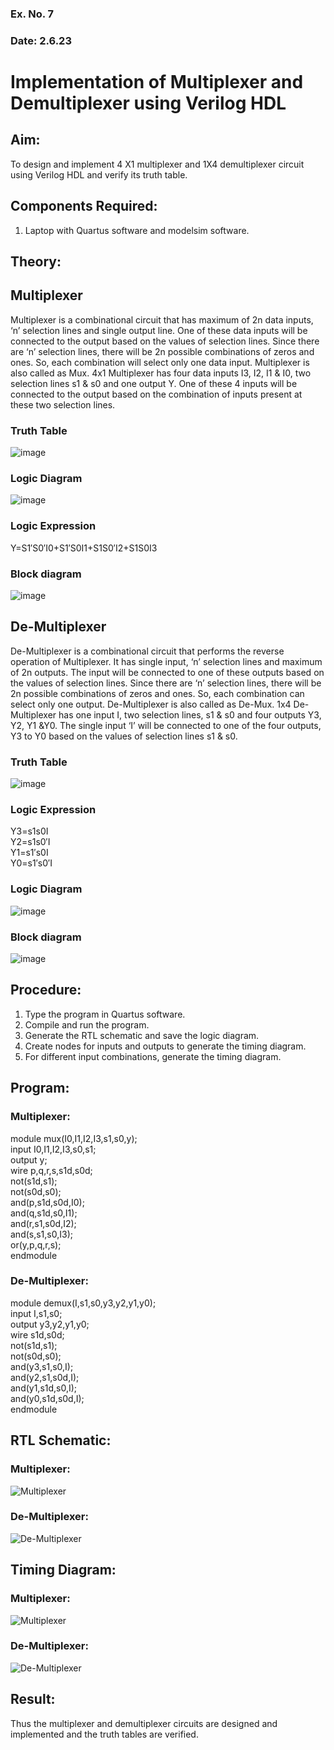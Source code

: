 ### Ex. No. 7
### Date: 2.6.23
# Implementation of Multiplexer and Demultiplexer using Verilog HDL
## Aim:
To design and implement 4 X1 multiplexer and 1X4 demultiplexer circuit using Verilog HDL and verify its truth table.
## Components Required:
1.	Laptop with Quartus software and modelsim software.
## Theory:
## Multiplexer
Multiplexer is a combinational circuit that has maximum of 2n data inputs, ‘n’ selection lines and single output line. One of these data inputs will be connected to the output based on the values of selection lines.
Since there are ‘n’ selection lines, there will be 2n possible combinations of zeros and ones. So, each combination will select only one data input. Multiplexer is also called as Mux.
4x1 Multiplexer has four data inputs I3, I2, I1 & I0, two selection lines s1 & s0 and one output Y. One of these 4 inputs will be connected to the output based on the combination of inputs present at these two selection lines.
### Truth Table
 ![image](https://github.com/rvinifa/Mux-Demux/assets/133735746/f9577a7a-4124-4704-9091-3049d150e494)

### Logic Diagram
 ![image](https://github.com/rvinifa/Mux-Demux/assets/133735746/53ea88b0-5050-4e75-a51f-36c00e53a48d)


### Logic Expression
Y=S1′S0′I0+S1′S0I1+S1S0′I2+S1S0I3

### Block diagram
 ![image](https://github.com/rvinifa/Mux-Demux/assets/133735746/01ded8bd-64b4-406a-b6b2-488bdb0fa4d1)

## De-Multiplexer
De-Multiplexer is a combinational circuit that performs the reverse operation of Multiplexer. It has single input, ‘n’ selection lines and maximum of 2n outputs. The input will be connected to one of these outputs based on the values of selection lines.
Since there are ‘n’ selection lines, there will be 2n possible combinations of zeros and ones. So, each combination can select only one output. De-Multiplexer is also called as De-Mux.
1x4 De-Multiplexer has one input I, two selection lines, s1 & s0 and four outputs Y3, Y2, Y1 &Y0. The single input ‘I’ will be connected to one of the four outputs, Y3 to Y0 based on the values of selection lines s1 & s0.
### Truth Table
 ![image](https://github.com/rvinifa/Mux-Demux/assets/133735746/79275a3c-cd13-48e0-9a6e-e4c9567ca674)

### Logic Expression
Y3=s1s0I <br>
Y2=s1s0′I <br>
Y1=s1′s0I <br>
Y0=s1′s0′I <br>


### Logic Diagram
 ![image](https://github.com/rvinifa/Mux-Demux/assets/133735746/22aa1ffd-4981-4f40-81db-07914286c010)

### Block diagram
 ![image](https://github.com/rvinifa/Mux-Demux/assets/133735746/67d61732-4541-4162-948c-e11894957dec)

## Procedure:
1.	Type the program in Quartus software.
2.	Compile and run the program.
3.	Generate the RTL schematic and save the logic diagram.
4.	Create nodes for inputs and outputs to generate the timing diagram.
5.	For different input combinations, generate the timing diagram.


## Program:
### Multiplexer:
module mux(I0,I1,I2,I3,s1,s0,y);<br>
input I0,I1,I2,I3,s0,s1;<br>
output y;<br>
wire p,q,r,s,s1d,s0d;<br>
not(s1d,s1);<br>
not(s0d,s0);<br>
and(p,s1d,s0d,I0);<br>
and(q,s1d,s0,I1);<br>
and(r,s1,s0d,I2);<br>
and(s,s1,s0,I3);<br>
or(y,p,q,r,s);<br>
endmodule<br>
### De-Multiplexer:
module demux(I,s1,s0,y3,y2,y1,y0);<br>
input I,s1,s0;<br>
output y3,y2,y1,y0;<br>
wire s1d,s0d;<br>
not(s1d,s1);<br>
not(s0d,s0);<br>
and(y3,s1,s0,I);<br>
and(y2,s1,s0d,I);<br>
and(y1,s1d,s0,I);<br>
and(y0,s1d,s0d,I);<br>
endmodule<br>
## RTL Schematic:
### Multiplexer:<br>
![Multiplexer](1.png)<br>
### De-Multiplexer:<br>
![De-Multiplexer](2.png)
## Timing Diagram:
### Multiplexer:<br>
![Multiplexer](3.png)<br>
### De-Multiplexer:<br>
![De-Multiplexer](4.png)<br>
## Result:
Thus the multiplexer and demultiplexer circuits are designed and implemented and the truth tables are verified.

